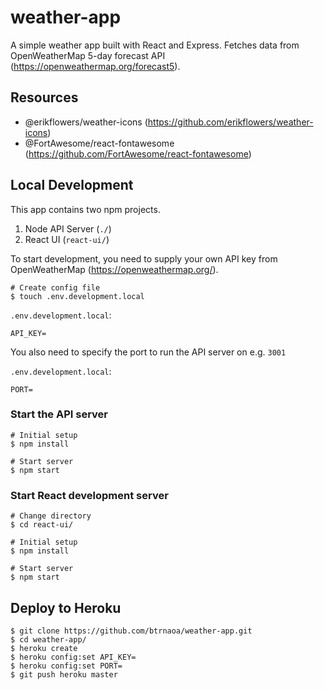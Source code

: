# weather-app

A simple weather app built with React and Express. Fetches data from OpenWeatherMap 5-day forecast API (<https://openweathermap.org/forecast5>).

## Resources

- @erikflowers/weather-icons (<https://github.com/erikflowers/weather-icons>)
- @FortAwesome/react-fontawesome (<https://github.com/FortAwesome/react-fontawesome>)

## Local Development

This app contains two npm projects.

1. Node API Server (`./`)
2. React UI (`react-ui/`)

To start development, you need to supply your own API key from OpenWeatherMap (<https://openweathermap.org/>).

```
# Create config file
$ touch .env.development.local
```

`.env.development.local`:

```
API_KEY=
```

You also need to specify the port to run the API server on e.g. `3001`

`.env.development.local`:

```
PORT=
```

### Start the API server

```
# Initial setup
$ npm install

# Start server
$ npm start
```

### Start React development server

```
# Change directory
$ cd react-ui/

# Initial setup
$ npm install

# Start server
$ npm start
```

## Deploy to Heroku

```
$ git clone https://github.com/btrnaoa/weather-app.git
$ cd weather-app/
$ heroku create
$ heroku config:set API_KEY=
$ heroku config:set PORT=
$ git push heroku master
```
